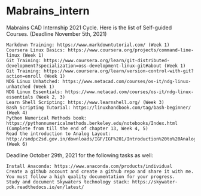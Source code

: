 # Mabrains_intern
Mabrains CAD Internship 2021 Cycle.
Here is the list of Self-guided Courses. (Deadline November 5th, 2021)

    Markdown Training: https://www.markdowntutorial.com/ (Week 1)
    Coursera Linux Basics: https://www.coursera.org/projects/command-line-linux (Week 1)
    Git Training: https://www.coursera.org/learn/git-distributed-development?specialization=oss-development-linux-git#about (Week 1)
    Git Training: https://www.coursera.org/learn/version-control-with-git?action=enroll (Week 1)
    NDG Linux Unhatched: https://www.netacad.com/courses/os-it/ndg-linux-unhatched (Week 1)
    NDG Linux Essentials: https://www.netacad.com/courses/os-it/ndg-linux-essentials (Week 2, 3)
    Learn Shell Scripting: https://www.learnshell.org/ (Week 3)
    Bash Scripting Tutorial: https://linuxhandbook.com/tag/bash-beginner/ (Week 4)
    Python Numerical Methods book: https://pythonnumericalmethods.berkeley.edu/notebooks/Index.html (Complete from till the end of chapter 13, Week 4, 5)
    Read the introduction to Analog Layout: http://smdpc2sd.gov.in/downloads/IGF/IGF%201/Introduction%20to%20Analog%20Layout%20Design.pdf (Week 6)

Deadline October 29th, 2021 for the following tasks as well:

    Install Anaconda: https://www.anaconda.com/products/individual
    Create a github account and create a github repo and share it with me. You must follow a high quality documentation for your progress.
    Study and document Skywaters technology stack: https://skywater-pdk.readthedocs.io/en/latest/
